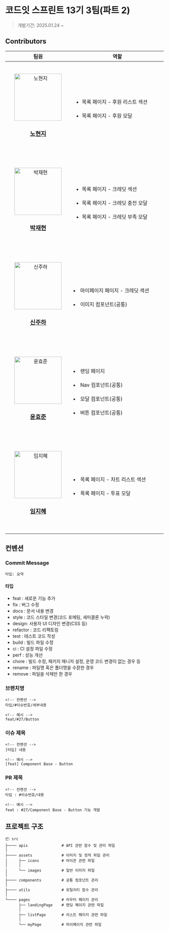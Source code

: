 # 코드잇 스프린트 13기 3팀(파트 2)

> 개발기간: 2025.01.24 ~

## Contributors

<table align="center">
  <thead>
    <tr>
      <th align="center" width="250px;">팀원</th>
      <th align="center" width="600px;">역할</th>
    </tr>
  </thead>
  <tbody>
    <tr>
      <td align="center" height="300px">
        <a href="https://github.com/hyeonjiroh">
          <img src="https://avatars.githubusercontent.com/u/108173863?v=4" width="150px;" height="150px;" alt="노현지" />
          <h3><b>노현지</b></h3>
        </a>
      </td>
      <td>
        <ul>
          <li>목록 페이지 - 후원 리스트 섹션</li><br>
          <li>목록 페이지 - 후원 모달</li>
        </ul>
      </td>
    </tr>
    <tr>
      <td align="center" height="300px">
        <a href="https://github.com/doctor-taco">
          <img src="https://avatars.githubusercontent.com/u/100111506?v=4" width="150px;" height="150px;" alt="박재현" />
          <h3><b>박재현</b></h3>
        </a>
      </td>
      <td>
        <ul>
          <li>목록 페이지 - 크레딧 섹션</li><br>
          <li>목록 페이지 - 크레딧 충전 모달</li><br>
          <li>목록 페이지 - 크레딧 부족 모달</li>
        </ul>
      </td>  
    </tr>
    <tr>
      <td align="center" height="300px">
        <a href="https://github.com/juha399">
          <img src="https://avatars.githubusercontent.com/u/174230233?v=4" width="150px;" height="150px;" alt="신주하" />
          <h3><b>신주하</b></h3>
        </a>
      </td>
      <td>
          <li>마이페이지 페이지 - 크레딧 섹션</li><br>
          <li>이미지 컴포넌트(공통)</li>
      </td>
    </tr>
    <tr>
      <td align="center" height="300px">
        <a href="https://github.com/yoonc01">
          <img src="https://avatars.githubusercontent.com/u/143938662?v=4" width="150px;" height="150px;" alt="윤효준" />
          <h3><b>윤효준</b></h3>
        </a>
      </td>
      <td>
          <li>랜딩 페이지</li><br>
          <li>Nav 컴포넌트(공통)</li><br>
          <li>모달 컴포넌트(공통)</li><br>
          <li>버튼 컴포넌트(공통)</li>
      </td>
    </tr>
    <tr>
      <td align="center" height="300px">
        <a href="https://github.com/jihye5081">
          <img src="https://avatars.githubusercontent.com/u/87625901?v=4" width="150px;" height="150px;" alt="임지혜" />
          <h3><b>임지혜</b></h3>
        </a>
      </td>
      <td>
          <li>목록 페이지 - 차트 리스트 섹션</li><br>
          <li>목록 페이지 - 투표 모달</li>
      </td>
    </tr>
  </tbody>
</table>

## 컨벤션

### Commit Message

```
타입: 요약
```

#### 타입

- feat : 새로운 기능 추가
- fix : 버그 수정
- docs : 문서 내용 변경
- style : 코드 스타일 변경(코드 포메팅, 세미콜론 누락)
- design: 사용자 UI 디자인 변경(CSS 등)
- refactor : 코드 리팩토링
- test : 테스트 코드 작성
- build : 빌드 파일 수정
- ci : CI 설정 파일 수정
- perf : 성능 개선
- chore : 빌드 수정, 패키지 매니저 설정, 운영 코드 변경이 없는 경우 등
- rename : 파일명 혹은 폴더명을 수젇한 경우
- remove : 파일을 삭제만 한 경우

### 브랜치명

```
<!-- 컨벤션 -->
타입/#이슈번호/세부내용

<!-- 예시 -->
feat/#27/Button

```

### 이슈 제목

```
<!-- 컨벤션 -->
[타입] 내용

<!-- 예시 -->
[feat] Component Base - Button
```

### PR 제목

```
<!-- 컨벤션 -->
타입 : #이슈번호/내용

<!-- 예시 -->
feat : #27/Component Base - Button 기능 개발
```

## 프로젝트 구조

```
📦 src
├──── apis               # API 관련 함수 및 관리 파일
│
├──── assets             # 이미지 및 정적 파일 관리
│     ├── icons          # 아이콘 관련 파일
│     │
│     └── images         # 일반 이미지 파일
│
├──── components         # 공통 컴포넌트 관리
│
├──── utils              # 유틸리티 함수 관리
│
└──── pages              # 라우터 페이지 관리
      ├── landingPage    # 랜딩 페이지 관련 파일
      │
      ├── listPage       # 리스트 페이지 관련 파일
      │
      └── myPage         # 마이페이지 관련 파일
```
